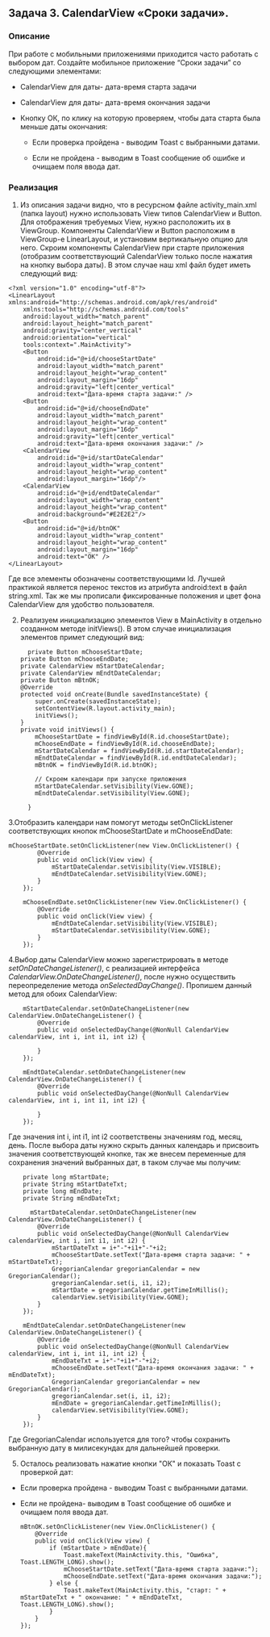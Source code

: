 ## Задача 3. CalendarView «Сроки задачи».
### Описание

При работе с мобильными приложениями приходится часто работать с выбором дат. 
Создайте мобильное приложение “Сроки задачи” со следующими элементами:

* CalendarView для даты- дата-время старта задачи

* CalendarView для даты- дата-время окончания задачи

* Кнопку ОК, по клику на которую проверяем, чтобы дата старта была меньше даты окончания:

    * Если проверка пройдена - выводим Toast с выбранными датами. 

    * Если не пройдена - выводим в Toast сообщение об ошибке и очищаем поля ввода дат. 


### Реализация

1. Из описания задачи видно, что в ресурсном файле activity_main.xml (папка layout) нужно использовать View типов CalendarView и Button. 
Для отображения требуемых View, нужно расположить их в ViewGroup. Компоненты CalendarView и Button расположим в ViewGroup-е LinearLayout, и установим вертикальную опцию для него.
Скроим компоненты CalendarView при старте приложения (отобразим соответствующий CalendarView только после нажатия на кнопку выбора даты).
В этом случае наш xml файл будет иметь следующий вид:
```
<?xml version="1.0" encoding="utf-8"?>
<LinearLayout xmlns:android="http://schemas.android.com/apk/res/android"
    xmlns:tools="http://schemas.android.com/tools"
    android:layout_width="match_parent"
    android:layout_height="match_parent"
    android:gravity="center_vertical"
    android:orientation="vertical"
    tools:context=".MainActivity">
    <Button
		android:id="@+id/chooseStartDate"
        android:layout_width="match_parent"
        android:layout_height="wrap_content"
        android:layout_margin="16dp"
        android:gravity="left|center_vertical"
        android:text="Дата-время старта задачи:" />
    <Button
		android:id="@+id/chooseEndDate"
        android:layout_width="match_parent"
        android:layout_height="wrap_content"
        android:layout_margin="16dp"
        android:gravity="left|center_vertical"
        android:text="Дата-время окончания задачи:" />
    <CalendarView
        android:id="@+id/startDateCalendar"
        android:layout_width="wrap_content"
        android:layout_height="wrap_content"
        android:layout_margin="16dp"/>
    <CalendarView
        android:id="@+id/endtDateCalendar"
        android:layout_width="wrap_content"
        android:layout_height="wrap_content"
        android:background="#E2E2E2"/>
    <Button
        android:id="@+id/btnOK"
        android:layout_width="wrap_content"
        android:layout_height="wrap_content"
        android:layout_margin="16dp"
        android:text="OK" />
</LinearLayout>
```
Где все элементы обозначены соответствующими Id. Лучшей практикой является перенос текстов из атрибута android:text в файл string.xml.
Так же мы прописали фиксированные положения и цвет фона CalendarView для удобство пользователя.


2. Реализуем инициализацию элементов View в MainActivity в отдельно созданном методе initViews().
В этом случае инициализация элементов примет следующий вид:

    ```
	  private Button mChooseStartDate;
    private Button mChooseEndDate;
    private CalendarView mStartDateCalendar;
    private CalendarView mEndtDateCalendar;
    private Button mBtnOK;
    @Override
    protected void onCreate(Bundle savedInstanceState) {
        super.onCreate(savedInstanceState);
        setContentView(R.layout.activity_main);
        initViews();
    }
    private void initViews() {
        mChooseStartDate = findViewById(R.id.chooseStartDate);
        mChooseEndDate = findViewById(R.id.chooseEndDate);
        mStartDateCalendar = findViewById(R.id.startDateCalendar);
        mEndtDateCalendar = findViewById(R.id.endtDateCalendar);
        mBtnOK = findViewById(R.id.btnOK);
		
		// Скроем календари при запуске приложения
		mStartDateCalendar.setVisibility(View.GONE);
        mEndtDateCalendar.setVisibility(View.GONE);
	
      }
	  ```

3.Отобразить календари нам помогут методы setOnClickListener соответствующих кнопок mChooseStartDate и mChooseEndDate:

  	mChooseStartDate.setOnClickListener(new View.OnClickListener() {
            @Override
            public void onClick(View view) {
                mStartDateCalendar.setVisibility(View.VISIBLE);
                mEndtDateCalendar.setVisibility(View.GONE);
            }
        });

        mChooseEndDate.setOnClickListener(new View.OnClickListener() {
            @Override
            public void onClick(View view) {
                mEndtDateCalendar.setVisibility(View.VISIBLE);
                mStartDateCalendar.setVisibility(View.GONE);
            }
        });



4.Выбор даты CalendarView можно зарегистрировать в методе *setOnDateChangeListener()*, с реализацией интерфейса *CalendarView.OnDateChangeListener()*, после нужно осуществить переопределение метода *onSelectedDayChange()*.
	Пропишем данный метод для обоих CalendarView:


		mStartDateCalendar.setOnDateChangeListener(new CalendarView.OnDateChangeListener() {
            @Override
            public void onSelectedDayChange(@NonNull CalendarView calendarView, int i, int i1, int i2) {

            }
        });

        mEndtDateCalendar.setOnDateChangeListener(new CalendarView.OnDateChangeListener() {
            @Override
            public void onSelectedDayChange(@NonNull CalendarView calendarView, int i, int i1, int i2) {

            }
        });


Где значения int i, int i1, int i2 соответствены значениям год, месяц, день.
После выбора даты нужно скрыть данных календарь и присвоить значения соответствующей кнопке,
так же внесем переменные для сохранения значений выбранных дат, в таком случае мы получим:


		private long mStartDate;
		private String mStartDateTxt;
		private long mEndDate;
		private String mEndDateTxt;

	      mStartDateCalendar.setOnDateChangeListener(new CalendarView.OnDateChangeListener() {
            @Override
            public void onSelectedDayChange(@NonNull CalendarView calendarView, int i, int i1, int i2) {
                mStartDateTxt = i+"-"+i1+"-"+i2;
                mChooseStartDate.setText("Дата-время старта задачи: " + mStartDateTxt);
                GregorianCalendar gregorianCalendar = new GregorianCalendar();
                gregorianCalendar.set(i, i1, i2);
                mStartDate = gregorianCalendar.getTimeInMillis();
                calendarView.setVisibility(View.GONE);
            }
        });

        mEndtDateCalendar.setOnDateChangeListener(new CalendarView.OnDateChangeListener() {
            @Override
            public void onSelectedDayChange(@NonNull CalendarView calendarView, int i, int i1, int i2) {
                mEndDateTxt = i+"-"+i1+"-"+i2;
                mChooseEndDate.setText("Дата-время окончания задачи: " + mEndDateTxt);
                GregorianCalendar gregorianCalendar = new GregorianCalendar();
                gregorianCalendar.set(i, i1, i2);
                mEndDate = gregorianCalendar.getTimeInMillis();
                calendarView.setVisibility(View.GONE);
            }
        });


Где GregorianCalendar используется для того? чтобы сохранить выбранную дату в милисекундах для дальнейшей проверки.

5. Осталось реализовать нажатие кнопки "ОК" и показать Toast с проверкой дат:
 -	Если проверка пройдена - выводим Toast с выбранными датами. 
 -	Если не пройдена- выводим в Toast сообщение об ошибке и очищаем поля ввода дат. 


        mBtnOK.setOnClickListener(new View.OnClickListener() {
            @Override
            public void onClick(View view) {
                if (mStartDate > mEndDate){
                    Toast.makeText(MainActivity.this, "Ошибка", Toast.LENGTH_LONG).show();
                    mChooseStartDate.setText("Дата-время старта задачи:");
                    mChooseEndDate.setText("Дата-время окончания задачи:");
                } else {
                    Toast.makeText(MainActivity.this, "старт: " + mStartDateTxt + " окончаниe: " + mEndDateTxt, Toast.LENGTH_LONG).show();
                }
            }
        });
